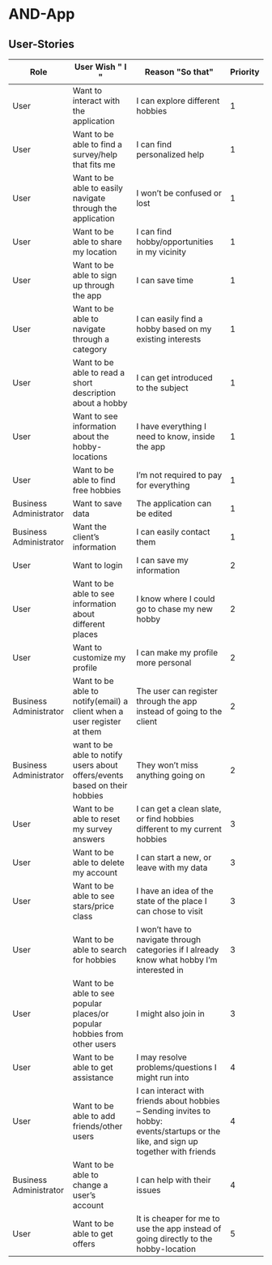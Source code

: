 # AND-App


## User-Stories

| Role         | User Wish " I "   | Reason "So that"       | Priority     |
| ------------ | ------------- | ------------ | ------------ |
| User         | Want to interact with the application  | I can explore different hobbies| 1 |
| User         | Want to be able to find a survey/help that fits me | I can find personalized help | 1 |
| User         | Want to be able to easily navigate through the application  | I won’t be confused or lost | 1 |
| User         | Want to be able to share my location  |  I can find hobby/opportunities in my vicinity | 1 |
| User         | Want to be able to sign up through the app  | I can save time | 1 |
| User         | Want to be able to navigate through a category  | I can easily find a hobby based on my existing interests | 1 |
| User         | Want to be able to read a short description about a hobby  |  I can get introduced to the subject | 1 |
| User         | Want to see information about the hobby-locations  |  I have everything I need to know, inside the app | 1 |
| User         | Want to be able to find free hobbies  | I’m not required to pay for everything | 1 |
| Business Administrator | Want to save data  | The application can be edited | 1 |
| Business Administrator | Want the client’s information  | I can easily contact them | 1 |
| User         | Want to login  | I can save my information | 2 |
| User         | Want to be able to see information about different places  | I know where I could go to chase my new hobby | 2 |
| User         | Want to customize my profile  | I can make my profile more personal | 2 |
| Business Administrator | Want to be able to notify(email) a client when a user register at them  | The user can register through the app instead of going to the client | 2 |
| Business Administrator | want to be able to notify users about offers/events based on their hobbies  | They won’t miss anything going on | 2 |
| User         | Want to be able to reset my survey answers  | I can get a clean slate, or find hobbies different to my current hobbies | 3 |
| User         | Want to be able to delete my account  | I can start a new, or leave with my data | 3 |
| User         | Want to be able to see stars/price class  | I have an idea of the state of the place I can chose to visit | 3 |
| User         | Want to be able to search for hobbies  | I won’t have to navigate through categories if I already know what hobby I’m interested in | 3 |
| User         | Want to be able to see popular places/or popular hobbies from other users  | I might also join in | 3 |
| User         | Want to be able to get assistance  | I may resolve problems/questions I might run into | 4 |
| User         | Want to be able to add friends/other users  | I can interact with friends about hobbies – Sending invites to hobby: events/startups or the like, and sign up together with friends | 4 |
| Business Administrator | Want to be able to change a user’s account  |  I can help with their issues | 4 |
| User         | Want to be able to get offers  | It is cheaper for me to use the app instead of going directly to the hobby-location | 5 |
